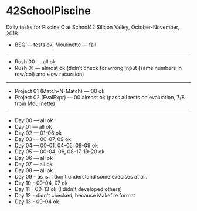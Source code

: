 # 42SchoolPiscine
Daily tasks for Piscine C at School42 Silicon Valley, October-November, 2018

* BSQ — tests ok, Moulinette — fail
---------
* Rush 00 — all ok
* Rush 01 — almost ok (didn't check for wrong input (same numbers in row/col) and slow recursion)
---------
* Project 01 (Match-N-Match) — 00 ok
* Project 02 (EvalExpr) — 00 almost ok (pass all tests on evaluation, 7/8 from Moulinette) 
---------
* Day 00 — all ok
* Day 01 — all ok
* Day 02 — 01-06 ok
* Day 03 — 00-07, 09 ok
* Day 04 — 00-01, 04-05, 08-09 ok
* Day 05 — 00-04, 06, 08-17, 19-20 ok
* Day 06 — all ok
* Day 07 — all ok
* Day 08 — all ok
* Day 09 - as is. I don't understand some execises at all.
* Day 10 - 00-04, 07 ok
* Day 11 - 00-13 ok (I didn't developed others)
* Day 12 - didn't checked, because Makefile format
* Day 13 - 00-04 ok
